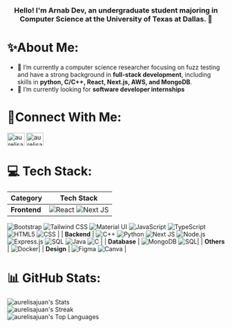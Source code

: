 <h3 align="center">Hello! I'm Arnab Dev, an undergraduate student majoring in Computer Science at the University of Texas at Dallas. 🚀</h3>

# ✨About Me:
- 🌱 I’m currently a computer science researcher focusing on fuzz testing and have a strong background in **full-stack development**, including skills in **python, C/C++, React, Next.js, AWS, and MongoDB**.
- 🤝 I’m currently looking for **software developer internships**

# 🤳Connect With Me:
<p align="left">
<a href="https://www.linkedin.com/in/arnabdev/" target="blank"><img align="center" src="https://raw.githubusercontent.com/rahuldkjain/github-profile-readme-generator/master/src/images/icons/Social/linked-in-alt.svg" alt="aurelisa sindhunirmala" height="30" width="40" /></a>
<a href="https://instagram.com/arnabdev8/" target="blank"><img align="center" src="https://raw.githubusercontent.com/rahuldkjain/github-profile-readme-generator/master/src/images/icons/Social/instagram.svg" alt="aurelisajuan" height="30" width="40" /></a>
<!-- <a href="https://www.youtube.com/c/aurelisajuan" target="blank"><img align="center" src="https://raw.githubusercontent.com/rahuldkjain/github-profile-readme-generator/master/src/images/icons/Social/youtube.svg" alt="aurelisajuan" height="30" width="40" /></a> -->
<!-- <a href="https://www.hackerrank.com/aurelisa_sindhu" target="blank"><img align="center" src="https://raw.githubusercontent.com/rahuldkjain/github-profile-readme-generator/master/src/images/icons/Social/hackerrank.svg" alt="aurelisa_sindhu" height="30" width="40" /></a> -->
</p>

# 💻 Tech Stack:

| Category          | Tech Stack                                                                                                          |
|-------------------|---------------------------------------------------------------------------------------------------------------------|
| **Frontend**      | ![React](https://img.shields.io/badge/react-%2320232a.svg?style=for-the-badge&logo=react&logoColor=%2361DAFB) ![Next JS](https://img.shields.io/badge/Next.js-%23000000.svg?style=for-the-badge&logo=nextdotjs&logoColor=white)
 ![Bootstrap](https://img.shields.io/badge/bootstrap-%238511FA.svg?style=for-the-badge&logo=bootstrap&logoColor=white) ![Tailwind CSS](https://img.shields.io/badge/tailwind%20css-%2338B2AC.svg?style=for-the-badge&logo=tailwind-css&logoColor=white) ![Material UI](https://img.shields.io/badge/material%20ui-%230081CB.svg?style=for-the-badge&logo=material-ui&logoColor=white) ![JavaScript](https://img.shields.io/badge/javascript-%23323330.svg?style=for-the-badge&logo=javascript&logoColor=%23F7DF1E) ![TypeScript](https://img.shields.io/badge/TypeScript-%23007ACC.svg?style=for-the-badge&logo=typescript&logoColor=white)
 ![HTML5](https://img.shields.io/badge/html5-%23E34F26.svg?style=for-the-badge&logo=html5&logoColor=white) ![CSS](https://img.shields.io/badge/css-%231572B6.svg?style=for-the-badge&logo=css3&logoColor=white) |
| **Backend**       | ![C++](https://img.shields.io/badge/c++-%2300599C.svg?style=for-the-badge&logo=c%2B%2B&logoColor=white) ![Python](https://img.shields.io/badge/python-3670A0?style=for-the-badge&logo=python&logoColor=ffdd54) ![Next JS](https://img.shields.io/badge/Next.js-%23000000.svg?style=for-the-badge&logo=nextdotjs&logoColor=white) ![Node.js](https://img.shields.io/badge/Node.js-%23339933.svg?style=for-the-badge&logo=nodedotjs&logoColor=white)![Express.js](https://img.shields.io/badge/Express.js-%23404d59.svg?style=for-the-badge&logo=express&logoColor=white) ![SQL](https://img.shields.io/badge/SQL-%2300f.svg?style=for-the-badge&logo=sql&logoColor=white) ![Java](https://img.shields.io/badge/Java-%23ED8B00.svg?style=for-the-badge&logo=java&logoColor=white) ![C](https://img.shields.io/badge/C-%2300599C.svg?style=for-the-badge&logo=c&logoColor=white) |
| **Database**      | ![MongoDB](https://img.shields.io/badge/MongoDB-%2347A248.svg?style=for-the-badge&logo=mongodb&logoColor=white) ![SQL](https://img.shields.io/badge/SQL-%2300f.svg?style=for-the-badge&logo=sql&logoColor=white)|
| **Others** | ![Docker](https://img.shields.io/badge/Docker-%232496ED.svg?style=for-the-badge&logo=docker&logoColor=white)|
| **Design**        |  ![Figma](https://img.shields.io/badge/figma-%23F24E1E.svg?style=for-the-badge&logo=figma&logoColor=white) ![Canva](https://img.shields.io/badge/Canva-%2300C4CC.svg?style=for-the-badge&logo=Canva&logoColor=white) |

# 📊 GitHub Stats:
![aurelisajuan's Stats](https://github-readme-stats.vercel.app/api?username=arnabdev1&theme=merko&show_icons=true&hide_border=false&count_private=true)<br/>
![aurelisajuan's Streak](https://github-readme-streak-stats.herokuapp.com/?user=arnabdev1&theme=merko&hide_border=false)<br/>
![aurelisajuan's Top Languages](https://github-readme-stats.vercel.app/api/top-langs/?username=arnabdev1&theme=merko&show_icons=true&hide_border=false&layout=compact)
